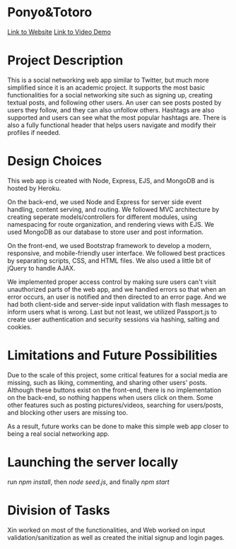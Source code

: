 # Ponyo&Totoro
[Link to Website](https://ponyoandtotoro.herokuapp.com/)
[Link to Video Demo](https://www.youtube.com/watch?v=OE0F6n4XxCk)

# Project Description
This is a social networking web app similar to Twitter, but much more simplified since it is an academic project. It supports the most basic functionalities for a social networking site such as signing up, creating textual posts, and following other users. An user can see posts posted by users they follow, and they can also unfollow others. Hashtags are also supported and users can see what the most popular hashtags are. There is also a fully functional header that helps users navigate and modify their profiles if needed.

# Design Choices
This web app is created with Node, Express, EJS, and MongoDB and is hosted by Heroku.

On the back-end, we used Node and Express for server side event handling, content serving, and routing. We followed MVC architecture by creating seperate models/controllers for different modules, using namespacing for route organization, and rendering views with EJS. We used MongoDB as our database to store user and post information.

On the front-end, we used Bootstrap framework to develop a modern, responsive, and mobile-friendly user interface. We followed best practices by separating scripts, CSS, and HTML files. We also used a little bit of jQuery to handle AJAX.

We implemented proper access control by making sure users can't visit unauthorized parts of the web app, and we handled errors so that when an error occurs, an user is notified and then directed to an error page. And we had both client-side and server-side input validation with flash messages to inform users what is wrong. Last but not least, we utilized Passport.js to create user authentication and security sessions via hashing, salting and cookies.

# Limitations and Future Possibilities
Due to the scale of this project, some critical features for a social media are missing, such as liking, commenting, and sharing other users' posts. Although these buttons exist on the front-end, there is no implementation on the back-end, so nothing happens when users click on them. Some other features such as posting pictures/videos, searching for users/posts, and blocking other users are missing too.

As a result, future works can be done to make this simple web app closer to being a real social networking app.

# Launching the server locally
run _npm install_, then _node seed.js_, and finally _npm start_ 

# Division of Tasks
Xin worked on most of the functionalities, and Web worked on input validation/sanitization as well as created the initial signup and login pages.
